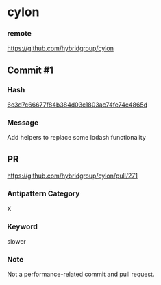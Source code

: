 # cylon

### remote
https://github.com/hybridgroup/cylon

## Commit #1 
### Hash
[6e3d7c66677f84b384d03c1803ac74fe74c4865d](https://github.com/hybridgroup/cylon/commit/6e3d7c66677f84b384d03c1803ac74fe74c4865d)

### Message
Add helpers to replace some lodash functionality


## PR
https://github.com/hybridgroup/cylon/pull/271

### Antipattern Category
X

### Keyword
slower

### Note
Not a performance-related commit and pull request.
